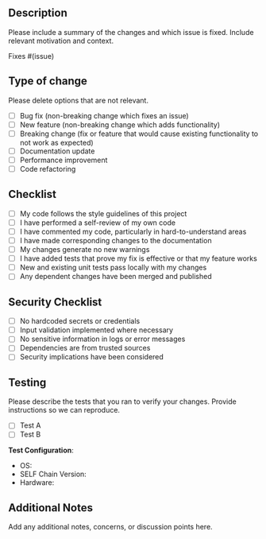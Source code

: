 ## Description

Please include a summary of the changes and which issue is fixed. Include relevant motivation and context.

Fixes #(issue)

## Type of change

Please delete options that are not relevant.

- [ ] Bug fix (non-breaking change which fixes an issue)
- [ ] New feature (non-breaking change which adds functionality)
- [ ] Breaking change (fix or feature that would cause existing functionality to not work as expected)
- [ ] Documentation update
- [ ] Performance improvement
- [ ] Code refactoring

## Checklist

- [ ] My code follows the style guidelines of this project
- [ ] I have performed a self-review of my own code
- [ ] I have commented my code, particularly in hard-to-understand areas
- [ ] I have made corresponding changes to the documentation
- [ ] My changes generate no new warnings
- [ ] I have added tests that prove my fix is effective or that my feature works
- [ ] New and existing unit tests pass locally with my changes
- [ ] Any dependent changes have been merged and published

## Security Checklist

- [ ] No hardcoded secrets or credentials
- [ ] Input validation implemented where necessary
- [ ] No sensitive information in logs or error messages
- [ ] Dependencies are from trusted sources
- [ ] Security implications have been considered

## Testing

Please describe the tests that you ran to verify your changes. Provide instructions so we can reproduce.

- [ ] Test A
- [ ] Test B

**Test Configuration**:
* OS:
* SELF Chain Version:
* Hardware:

## Additional Notes

Add any additional notes, concerns, or discussion points here.